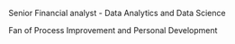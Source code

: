 Senior Financial analyst - Data Analytics and Data Science

Fan of Process Improvement and Personal Development

